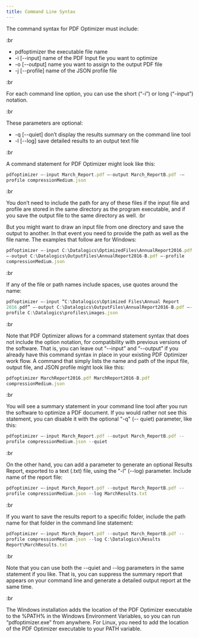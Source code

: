 ```yaml
---
title: Command Line Syntax
---
```


The command syntax for PDF Optimizer must include:

:br

- pdfoptimizer the executable file name
- -i \[--input] name of the PDF Input fie you want to optimize
- -o \[--output] name you want to assign to the output PDF file
- -j \[--profile] name of the JSON profile file

:br

For each command line option, you can use the short (“-i”) or long (“-input”) notation.

:br

These parameters are optional:

- -q \[--quiet] don’t display the results summary on the command line tool
- -l \[--log] save detailed results to an output text file

:br

A command statement for PDF Optimizer might look like this:

```js
pdfoptimizer –-input March_Report.pdf –-output March_ReportB.pdf -–
profile compressionMedium.json
```

:br

You don’t need to include the path for any of these files if the input file and profile are stored in the same directory as the program executable, and if you save the output file to the same directory as well. :br

But you might want to draw an input file from one directory and save the output to another. In that event you need to provide the path as well as the file name. The examples that follow are for Windows:

```js
pdfoptimizer –-input C:\Datalogics\OptimizedFiles\AnnualReport2016.pdf 
–-output C:\Datalogics\OutputFiles\AnnualReport2016-B.pdf –-profile 
compressionMedium.json
```

:br

If any of the file or path names include spaces, use quotes around the name:

```js
pdfoptimizer –-input “C:\Datalogics\Optimized Files\Annual Report 
2016.pdf” –-output C:\Datalogics\OutputFiles\AnnualReport2016-B.pdf –-
profile C:\Datalogics\profiles\images.json
```

:br

Note that PDF Optimizer allows for a command statement syntax that does not include the option notation, for compatibility with previous versions of the software. That is, you can leave out “--input” and “--output” if you already have this command syntax in place in your existing PDF Optimizer work flow. A command that simply lists the name and path of the input file, output file, and JSON profile might look like this:

```js
pdfoptimizer MarchReport2016.pdf MarchReport2016-B.pdf 
compressionMedium.json
```

:br

You will see a summary statement in your command line tool after you run the software to optimize a PDF document. If you would rather not see this statement, you can disable it with the optional "-q" (-- quiet) parameter, like this:

```js
pdfoptimizer –-input March_Report.pdf --output March_ReportB.pdf --
profile compressionMedium.json --quiet
```

:br

On the other hand, you can add a parameter to generate an optional Results Report, exported to a text (.txt) file, using the "-l" (--log) parameter. Include name of the report file:

```js
pdfoptimizer –-input March_Report.pdf --output March_ReportB.pdf --
profile compressionMedium.json --log MarchResults.txt
```

:br

If you want to save the results report to a specific folder, include the path name for that folder in the command line statement:

```js
pdfoptimizer –-input March_Report.pdf --output March_ReportB.pdf --
profile compressionMedium.json --log C:\Datalogics\Results 
Report\MarchResults.txt
```

:br

Note that you can use both the --quiet and --log parameters in the same statement if you like. That is, you can suppress the summary report that appears on your command line and generate a detailed output report at the same time.

:br

The Windows installation adds the location of the PDF Optimizer executable to the %PATH% in the Windows Environment Variables, so you can run “pdfoptimizer.exe” from anywhere. For Linux, you need to add the location of the PDF Optimizer executable to your PATH variable.
